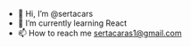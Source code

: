 - 👋 Hi, I’m @sertacars
- 🌱 I’m currently learning React
- 📫 How to reach me sertacaras1@gmail.com

<!---
sertacars/sertacars is a ✨ special ✨ repository because its `README.md` (this file) appears on your GitHub profile.
You can click the Preview link to take a look at your changes.
--->
